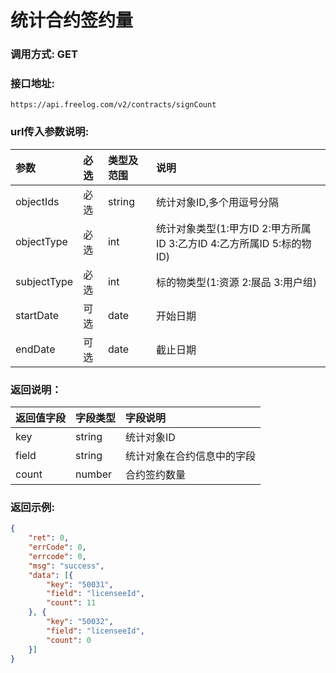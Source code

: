 # 统计合约签约量



### 调用方式: GET



### 接口地址:

```
https://api.freelog.com/v2/contracts/signCount
```



### url传入参数说明:

| 参数 | 必选 | 类型及范围 | 说明 |
| :--- | :--- | :--- | :--- |
| objectIds | 必选 | string | 统计对象ID,多个用逗号分隔 |
| objectType | 必选 | int | 统计对象类型(1:甲方ID 2:甲方所属ID 3:乙方ID 4:乙方所属ID 5:标的物ID) |
| subjectType | 必选 | int | 标的物类型(1:资源 2:展品  3:用户组) |
| startDate | 可选 | date | 开始日期 |
| endDate | 可选 | date | 截止日期 |



### 返回说明：

| 返回值字段 | 字段类型 | 字段说明 |
| :--- | :--- | :--- |
| key | string | 统计对象ID |
| field | string | 统计对象在合约信息中的字段 |
| count | number | 合约签约数量 |



### 返回示例:

```json
{
	"ret": 0,
	"errCode": 0,
	"errcode": 0,
	"msg": "success",
	"data": [{
		"key": "50031",
		"field": "licenseeId",
		"count": 11
	}, {
		"key": "50032",
		"field": "licenseeId",
		"count": 0
	}]
}
```
